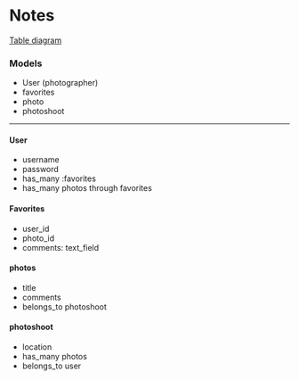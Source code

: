 # Notes
[Table diagram](https://www.draw.io/#G1z7Py_wqI9uqa4DVURdoF_bSqQMLozLkD)


### Models
 * User (photographer)
 * favorites
 * photo
 * photoshoot

---

#### User
 * username
 * password
 * has_many :favorites
 * has_many photos through favorites


#### Favorites
 * user_id
 * photo_id
 * comments: text_field


#### photos
 * title
 * comments
 * belongs_to photoshoot

#### photoshoot
 * location
 * has_many photos
 * belongs_to user
